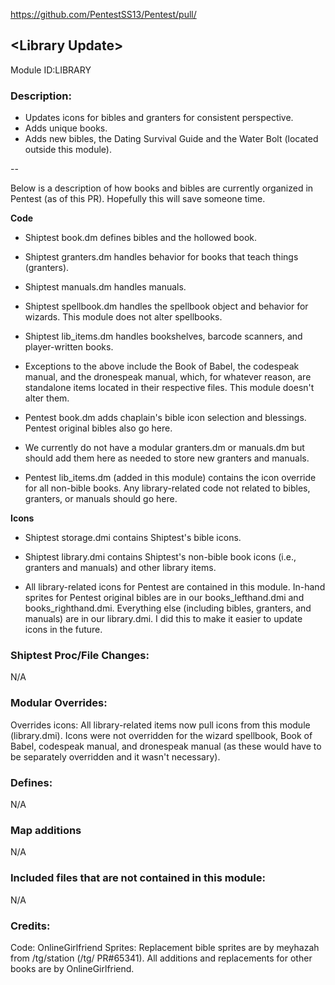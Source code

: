 https://github.com/PentestSS13/Pentest/pull/

## \<Library Update>

Module ID:LIBRARY

### Description:

- Updates icons for bibles and granters for consistent perspective.
- Adds unique books.
- Adds new bibles, the Dating Survival Guide and the Water Bolt (located outside this module).

--

Below is a description of how books and bibles are currently organized in Pentest (as of this PR). Hopefully this will save someone time.

**Code**

- Shiptest book.dm defines bibles and the hollowed book.
- Shiptest granters.dm handles behavior for books that teach things (granters).
- Shiptest manuals.dm handles manuals.
- Shiptest spellbook.dm handles the spellbook object and behavior for wizards. This module does not alter spellbooks.
- Shiptest lib_items.dm handles bookshelves, barcode scanners, and player-written books.
- Exceptions to the above include the Book of Babel, the codespeak manual, and the dronespeak manual, which, for whatever reason, are standalone items located in their respective files. This module doesn't alter them.

- Pentest book.dm adds chaplain's bible icon selection and blessings. Pentest original bibles also go here.
- We currently do not have a modular granters.dm or manuals.dm but should add them here as needed to store new granters and manuals.
- Pentest lib_items.dm (added in this module) contains the icon override for all non-bible books. Any library-related code not related to bibles, granters, or manuals should go here.

**Icons**

- Shiptest storage.dmi contains Shiptest's bible icons.
- Shiptest library.dmi contains Shiptest's non-bible book icons (i.e., granters and manuals) and other library items.

- All library-related icons for Pentest are contained in this module. In-hand sprites for Pentest original bibles are in our books_lefthand.dmi and books_righthand.dmi. Everything else (including bibles, granters, and manuals) are in our library.dmi. I did this to make it easier to update icons in the future.

### Shiptest Proc/File Changes:
N/A

### Modular Overrides:
Overrides icons: All library-related items now pull icons from this module (library.dmi). Icons were not overridden for the wizard spellbook, Book of Babel, codespeak manual, and dronespeak manual (as these would have to be separately overridden and it wasn't necessary).

### Defines:
N/A

### Map additions
N/A

### Included files that are not contained in this module:
N/A

### Credits:
Code: OnlineGirlfriend
Sprites: Replacement bible sprites are by meyhazah from /tg/station (/tg/ PR#65341). All additions and replacements for other books are by OnlineGirlfriend.
